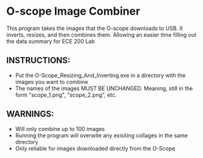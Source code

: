 # O-scope Image Combiner
This program takes the images that the O-scope downloads to USB. 
It inverts, resizes, and then combines them. Allowing an easier time filling out the data summary for ECE 200 Lab

## INSTRUCTIONS:
+ Put the O-Scope_Resizing_And_Inverting.exe in a directory with the images you want to combine
+ The names of the images MUST BE UNCHANGED. Meaning, still in the form "scope_1.png", "scope_2.png", etc.

## WARNINGS:
+ Will only combine up to 100 images
+ Running the program will overwite any exisiting collages in the same directory
+ Only reliable for images downloaded directly from the O-Scope
